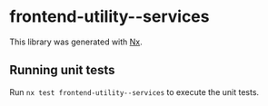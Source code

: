 # frontend-utility--services

This library was generated with [Nx](https://nx.dev).

## Running unit tests

Run `nx test frontend-utility--services` to execute the unit tests.
